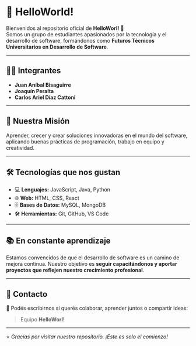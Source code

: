 # 👋 HelloWorld!

Bienvenidos al repositorio oficial de **HelloWorl!** 🚀  
Somos un grupo de estudiantes apasionados por la tecnología y el desarrollo de software, formándonos como **Futuros Técnicos Universitarios en Desarrollo de Software**.  

---

## 👨‍💻 Integrantes

- **Juan Aníbal Bisaguirre**  
- **Joaquín Peralta**  
- **Carlos Ariel Díaz Cattoni**

---

## 🌟 Nuestra Misión

Aprender, crecer y crear soluciones innovadoras en el mundo del software, aplicando buenas prácticas de programación, trabajo en equipo y creatividad.

---

## 🛠️ Tecnologías que nos gustan

- 💻 **Lenguajes:** JavaScript, Java, Python  
- 🌐 **Web:** HTML, CSS, React  
- 🗄️ **Bases de Datos:** MySQL, MongoDB  
- 🛠️ **Herramientas:** Git, GitHub, VS Code  

---

## 📚 En constante aprendizaje

Estamos convencidos de que el desarrollo de software es un camino de mejora continua. Nuestro objetivo es **seguir capacitándonos y aportar proyectos que reflejen nuestro crecimiento profesional**.

---

## 🤝 Contacto

📩 Podés escribirnos si querés colaborar, aprender juntos o compartir ideas:  
> Equipo **HelloWorl!**

---

⭐ *Gracias por visitar nuestro repositorio. ¡Este es solo el comienzo!*
